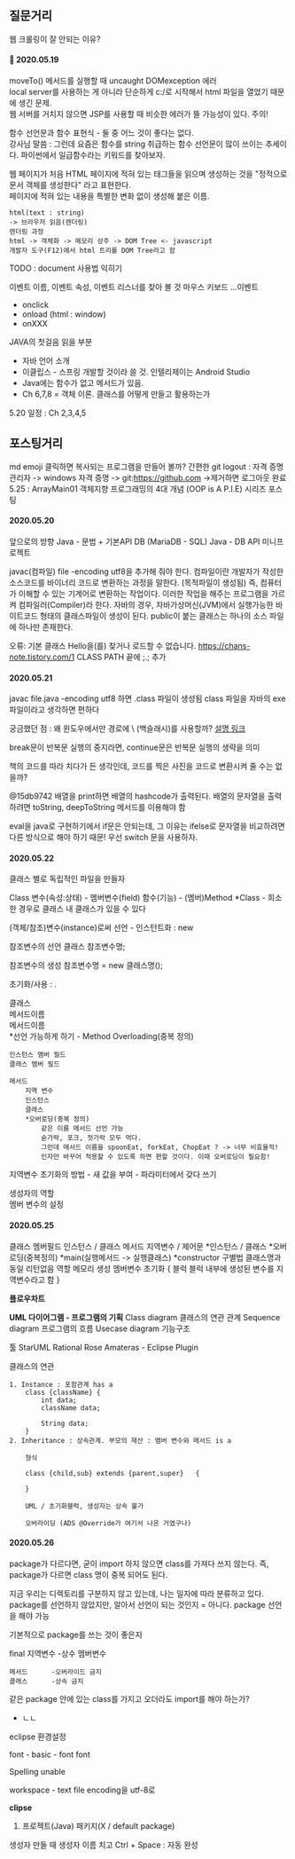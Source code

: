 ## 질문거리
웹 크롤링이 잘 안되는 이유?

#### :date: 2020.05.19
moveTo() 메서드를 실행할 때 uncaught DOMexception 에러  
local server를 사용하는 게 아니라 단순하게 c:/로 시작해서 html 파일을 열었기 때문에 생긴 문제.  
웹 서버를 거치지 않으면 JSP를 사용할 때 비슷한 에러가 뜰 가능성이 있다. 주의!  

함수 선언문과 함수 표현식 - 둘 중 어느 것이 좋다는 없다.  
강사님 말씀 : 그런데 요즘은 함수를 string 취급하는 함수 선언문이 많이 쓰이는 추세이다. 파이썬에서 일급함수라는 키워드를 찾아보자.  

웹 페이지가 처음 HTML 페이지에 적혀 있는 태그들을 읽으며 생성하는 것을 "정적으로 문서 객체를 생성한다" 라고 표현한다.  
페이지에 적혀 있는 내용을 특별한 변화 없이 생성해 붙은 이름.  

```
html(text : string)  
-> 브라우저 읽음(렌더링)  
렌더링 과정
html -> 객체화 -> 메모리 상주 -> DOM Tree <- javascript
개발자 도구(F12)에서 html 트리를 DOM Tree라고 함  
```

TODO : document 사용법 익히기

이벤트 이름, 이벤트 속성, 이벤트 리스너를 찾아 볼 것
마우스
키보드
...이벤트

* onclick
* onload (html : window)
* onXXX 

JAVA의 첫걸음 읽을 부분
 - 자바 언어 소개
 - 이클립스 - 스프링 개발할 것이라 쓸 것. 인텔리제이는 Android Studio
 - Java에는 함수가 없고 메서드가 있음.
 - Ch 6,7,8 = 객체 이론. 클래스를 어떻게 만들고 활용하는가
 
 5.20 일정 : Ch 2,3,4,5



## 포스팅거리

md emoji 클릭하면 복사되는 프로그램을 만들어 볼까?
간편한 git logout : 자격 증명 관리자 -> windows 자격 증명 -> git:https://github.com ->제거하면 로그아웃 완료
5.25 : ArrayMain01
객체지향 프로그래밍의 4대 개념 (OOP is A P.I.E) 시리즈 포스팅

#### 2020.05.20
앞으로의 방향
Java - 문법 + 기본API
DB (MariaDB - SQL)
Java - DB API
미니프로젝트

javac(컴파일) file -encoding utf8을 추가해 줘야 한다.
컴파일이란 개발자가 작성한 소스코드를 바이너리 코드로 변환하는 과정을 말한다. (목적파일이 생성됨) 
즉, 컴퓨터가 이해할 수 있는 기계어로 변환하는 작업이다. 이러한 작업을 해주는 프로그램을 가르켜 컴파일러(Compiler)라 한다.
자바의 경우, 자바가상머신(JVM)에서 실행가능한 바이트코드 형태의 클래스파일이 생성이 된다.
public이 붙는 클래스는 하나의 소스 파일에 하나만 존재한다.


오류: 기본 클래스 Hello을(를) 찾거나 로드할 수 없습니다.
https://chans-note.tistory.com/1 CLASS PATH 끝에 ;.; 추가

#### 2020.05.21
javac file.java -encoding utf8 하면 .class 파일이 생성됨
class 파일을 자바의 exe 파일이라고 생각하면 편하다

궁금했던 점 : 왜 윈도우에서만 경로에 \ (백슬래시)를 사용할까?
[설명 링크](https://onlywis.tistory.com/26)

break문이 반복문 실행의 중지라면,
continue문은 반복문 실행의 생략을 의미

책의 코드를 따라 치다가 든 생각인데, 코드를 찍은 사진을 코드로 변환시켜 줄 수는 없을까?

@15db9742 배열을 print하면 배열의 hashcode가 출력된다.
배열의 문자열을 출력하려면 toString, deepToString 메서드를 이용해야 함

eval을 java로 구현하기에서 if문은 안되는데, 그 이유는 ifelse로 문자열을 비교하려면 다른 방식으로 해야 하기 때문!
우선 switch 문을 사용하자.

#### 2020.05.22
클래스 별로 독립적인 파일을 만들자

Class
    변수(속성:상태) - 멤버변수(field)
    함수(기능) - (멤버)Method
    *Class - 희소한 경우로 클래스 내 클래스가 있을 수 있다

(객체/참조)변수(instance)로써 선언 - 인스턴트화 : new

참조변수의 선언
클래스 참조변수명;

참조변수의 생성
참조변수명 = new 클래스명();

초기화/사용 : .

클래스  
    메서드이름  
    메서드이름  
    *선언 가능하게 하기 - Method Overloading(중복 정의)


    인스턴스 멤버 필드
    클래스 멤버 필드

    메서드
        지역 변수
        인스턴스
        클래스
        *오버로딩(중복 정의)
            같은 이름 메서드 선언 가능
            숟가락, 포크, 젓가락 모두 먹다.
            그런데 메서드 이름을 spoonEat, forkEat, ChopEat ? -> 너무 비효율적!
            인자만 바꾸어 적용할 수 있도록 하면 편할 것이다. 이때 오버로딩이 필요함!

지역변수 초기화의 방법
    - 새 값을 부여
    - 파라미터에서 갖다 쓰기

생성자의 역할  
멤버 변수의 설정  

#### 2020.05.25

클래스
    멤버필드
        인스턴스 / 클래스
    메서드
        지역변수 / 제어문
        *인스턴스 / 클래스
        *오버로딩(중복정의)
        *main(실행메서드 -> 실행클래스)
        *constructor
            구별법
                클래스명과 동일
                리턴없음
            역할
                메모리 생성
                멤버변수 초기화
{
    블럭
    블럭 내부에 생성된 변수를 지역변수라고 함
}

**플로우차트**


**UML 다이어그램 - 프로그램의 기획**
Class diagram
    클래스의 연관 관계
Sequence diagram
    프로그램의 흐름
Usecase diagram
    기능구조

툴
    StarUML
    Rational Rose
    Amateras - Eclipse Plugin


클래스의 연관

    1. Instance : 포함관계 has a
        class {className} {
            int data;
            className data;

            String data;
        }
    2. Inheritance : 상속관계. 부모의 재산 : 멤버 변수와 메서드 is a

        형식
        
        class {child,sub} extends {parent,super}   {

        }

        UML / 초기화블럭, 생성자는 상속 불가 

        오버라이딩 (ADS @Override가 여기서 나온 거였구나)

#### 2020.05.26
package가 다르다면, 굳이 import 하지 않으면 class를 가져다 쓰지 않는다.
즉, package가 다르면 class 명이 중복 되어도 된다.

지금 우리는 디렉토리를 구분하지 않고 있는데, 나는 일자에 따라 분류하고 있다.
package를 선언하지 않았지만, 알아서 선언이 되는 것인지 = 아니다. package 선언을 해야 가능

기본적으로 package를 쓰는 것이 좋은지

final
    지역변수    -상수
    멤버변수

    메서드      -오버라이드 금지
    클래스      -상속 금지

같은 package 안에 있는 class를 가지고 오더라도 import를 해야 하는가?
- ㄴㄴ

eclipse 환경설정

font - basic - font font 

Spelling unable

workspace - text file encoding을 utf-8로

**clipse**
1. 프로젝트(Java)
    패키지(X / default package)

생성자 만들 때
생성자 이름 치고 Ctrl + Space : 자동 완성


